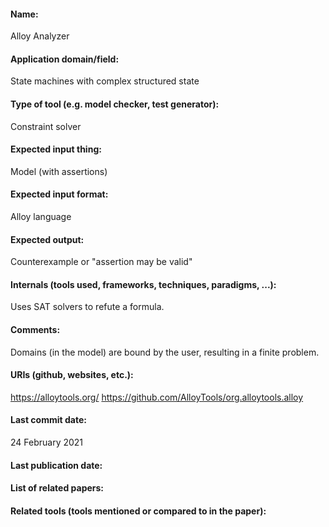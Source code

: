 #### Name:
Alloy Analyzer

#### Application domain/field:
State machines with complex structured state

#### Type of tool (e.g. model checker, test generator):
Constraint solver

#### Expected input thing:
Model (with assertions)

#### Expected input format:
Alloy language

#### Expected output:
Counterexample or "assertion may be valid"

#### Internals (tools used, frameworks, techniques, paradigms, ...):
Uses SAT solvers to refute a formula.

#### Comments:
Domains (in the model) are bound by the user, resulting in a finite problem.

#### URIs (github, websites, etc.):
https://alloytools.org/
https://github.com/AlloyTools/org.alloytools.alloy

#### Last commit date:
24 February 2021

#### Last publication date:

#### List of related papers:

#### Related tools (tools mentioned or compared to in the paper):

